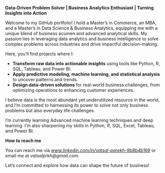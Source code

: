 
**Data-Driven Problem Solver | Business Analytics Enthusiast | Turning Insights into Action**

Welcome to my GitHub portfolio! I hold a Master’s in Commerce, an MBA, and a Master’s in Data Science & Business Analytics, equipping me with a unique blend of business acumen and advanced analytical skills. My passion lies in leveraging data analytics and business intelligence to solve complex problems across industries and drive impactful decision-making.

Here, you’ll find projects where I:
- **Transform raw data into actionable insights** using tools like Python, R, SQL, Tableau, and Power BI.
- **Apply predictive modeling, machine learning, and statistical analysis** to uncover patterns and trends.
- **Design data-driven solutions** for real-world business challenges, from optimizing operations to enhancing customer experiences.

I believe data is the most abundant yet underutilized resource in the world, and I’m committed to harnessing its power to solve not only business problems but also everyday life challenges.

I’m currently learning Advanced machine learning techniques and deep learning. I’m also sharpening my skills in Python, R, SQL, Excel, Tableau, and Power BI.

**How to reach me** 

You can reach me via _www.linkedin.com/in/vatsal-parekh-9b8b4b169_ or email me at _vatsalprkh@gmail.com_.


Let’s connect and explore how data can shape the future of business!

<!---
VJOA1863/VJOA1863 is a ✨ special ✨ repository because its `README.md` (this file) appears on your GitHub profile.
You can click the Preview link to take a look at your changes.
--->
